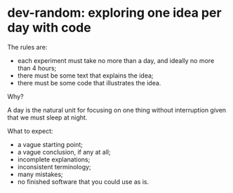 # dev-random: exploring one idea per day with code

The rules are:

- each experiment must take no more than a day, and ideally no more
  than 4 hours;
- there must be some text that explains the idea;
- there must be some code that illustrates the idea.

Why?

A day is the natural unit for focusing on one thing without
interruption given that we must sleep at night.

What to expect:

- a vague starting point;
- a vague conclusion, if any at all;
- incomplete explanations;
- inconsistent terminology;
- many mistakes;
- no finished software that you could use as is.
